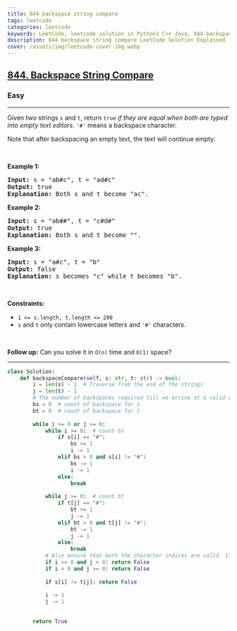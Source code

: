 ```yaml
---
title: 844 backspace string compare
tags: leetcode
categories: leetcode
keywords: LeetCode, leetcode solution in Python3 C++ Java, 844-backspace-string-compare solution
description: 844 backspace string compare LeetCode Solution Explained
cover: /assets/img/leetcode-cover-img.webp
---
```





<h2><a href="https://leetcode.com/problems/backspace-string-compare/">844. Backspace String Compare</a></h2><h3>Easy</h3><hr><div><p>Given two strings <code>s</code> and <code>t</code>, return <code>true</code> <em>if they are equal when both are typed into empty text editors</em>. <code>'#'</code> means a backspace character.</p>

<p>Note that after backspacing an empty text, the text will continue empty.</p>

<p>&nbsp;</p>
<p><strong>Example 1:</strong></p>

<pre><strong>Input:</strong> s = "ab#c", t = "ad#c"
<strong>Output:</strong> true
<strong>Explanation:</strong> Both s and t become "ac".
</pre>

<p><strong>Example 2:</strong></p>

<pre><strong>Input:</strong> s = "ab##", t = "c#d#"
<strong>Output:</strong> true
<strong>Explanation:</strong> Both s and t become "".
</pre>

<p><strong>Example 3:</strong></p>

<pre><strong>Input:</strong> s = "a#c", t = "b"
<strong>Output:</strong> false
<strong>Explanation:</strong> s becomes "c" while t becomes "b".
</pre>

<p>&nbsp;</p>
<p><strong>Constraints:</strong></p>

<ul>
	<li><code><span>1 &lt;= s.length, t.length &lt;= 200</span></code></li>
	<li><span><code>s</code> and <code>t</code> only contain lowercase letters and <code>'#'</code> characters.</span></li>
</ul>

<p>&nbsp;</p>
<p><strong>Follow up:</strong> Can you solve it in <code>O(n)</code> time and <code>O(1)</code> space?</p>
</div>

---




```python
class Solution:
    def backspaceCompare(self, s: str, t: str) -> bool:
        i = len(s) - 1  # Traverse from the end of the strings
        j = len(t) - 1 
        # The number of backspaces required till we arrive at a valid character
        bs = 0  # count of backspace for s
        bt = 0  # count of backspace for t
        
        while i >= 0 or j >= 0:
            while i >= 0:  # count bs
                if s[i] == "#":
                    bs += 1
                    i -= 1
                elif bs > 0 and s[i] != "#":
                    bs -= 1
                    i -= 1
                else:
                    break
                    
            while j >= 0:  # count bt
                if t[j] == "#":
                    bt += 1
                    j -= 1
                elif bt > 0 and t[j] != "#":
                    bt -= 1
                    j -= 1
                else:
                    break
            # Also ensure that both the character indices are valid. If it is not valid,  it means that we are comparing a "#" with a valid character.
            if i >= 0 and j < 0: return False
            if i < 0 and j >= 0: return False
            
            if s[i] != t[j]: return False
            
            i -= 1
            j -= 1
        
        
        return True
```
